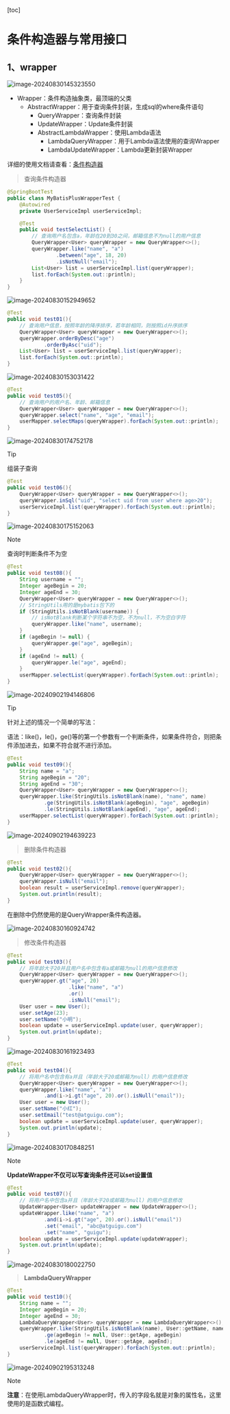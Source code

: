 [toc]

# 条件构造器与常用接口

## 1、wrapper

![image-20240830145323550](https://gcore.jsdelivr.net/gh/lqyspace/AI-master-img@master/img/202408301453602.png)

- Wrapper：条件构造抽象类，最顶端的父类
  - AbstractWrapper：用于查询条件封装，生成sql的where条件语句
    - QueryWrapper：查询条件封装
    - UpdateWrapper：Update条件封装
    - AbstractLambdaWrapper：使用Lambda语法
      - LambdaQueryWrapper：用于Lambda语法使用的查询Wrapper
      - LambdaUpdateWrapper：Lambda更新封装Wrapper

详细的使用文档请查看：[条件构造器](https://baomidou.com/guides/wrapper/)

> 查询条件构造器

```java
@SpringBootTest
public class MyBatisPlusWrapperTest {
    @Autowired
    private UserServiceImpl userServiceImpl;

    @Test
    public void testSelectList() {
        // 查询用户名包含a，年龄在20到30之间，邮箱信息不为null的用户信息
        QueryWrapper<User> queryWrapper = new QueryWrapper<>();
        queryWrapper.like("name", "a")
                .between("age", 18, 20)
                .isNotNull("email");
        List<User> list = userServiceImpl.list(queryWrapper);
        list.forEach(System.out::println);
    }    
}
```

![image-20240830152949652](https://cdn.jsdelivr.net/gh/lqyspace/AI-master-img@master/img/202408301529689.png)

```java
@Test
public void test01(){
    // 查询用户信息，按照年龄的降序排序，若年龄相同，则按照id升序排序
    QueryWrapper<User> queryWrapper = new QueryWrapper<>();
    queryWrapper.orderByDesc("age")
            .orderByAsc("uid");
    List<User> list = userServiceImpl.list(queryWrapper);
    list.forEach(System.out::println);
}
```

![image-20240830153031422](https://cdn.jsdelivr.net/gh/lqyspace/AI-master-img@master/img/202408301530471.png)

```java
@Test
public void test05(){
    // 查询用户的用户名、年龄、邮箱信息
    QueryWrapper<User> queryWrapper = new QueryWrapper<>();
    queryWrapper.select("name", "age", "email");
    userMapper.selectMaps(queryWrapper).forEach(System.out::println);
}
```

![image-20240830174752178](https://cdn.jsdelivr.net/gh/lqyspace/AI-master-img@master/img/202408301747230.png)

> [!TIP]
>
> 组装子查询

```java
@Test
public void test06(){
    QueryWrapper<User> queryWrapper = new QueryWrapper<>();
    queryWrapper.inSql("uid", "select uid from user where age>20");
    userServiceImpl.list(queryWrapper).forEach(System.out::println);
}
```

![image-20240830175152063](https://cdn.jsdelivr.net/gh/lqyspace/AI-master-img@master/img/202408301751114.png)

> [!NOTE]
>
> 查询时判断条件不为空

```java
@Test
public void test08(){
    String username = "";
    Integer ageBegin = 20;
    Integer ageEnd = 30;
    QueryWrapper<User> queryWrapper = new QueryWrapper<>();
    // StringUtils用的是mybatis包下的
    if (StringUtils.isNotBlank(username)) {
        // isNotBlank判断某个字符串不为空，不为null，不为空白字符
        queryWrapper.like("name", username);
    }
    if (ageBegin != null) {
        queryWrapper.ge("age", ageBegin);
    }
    if (ageEnd != null) {
        queryWrapper.le("age", ageEnd);
    }
    userMapper.selectList(queryWrapper).forEach(System.out::println);
}
```

![image-20240902194146806](https://gcore.jsdelivr.net/gh/lqyspace/AI-master-img@master/img/202409021941395.png)

> [!TIP]
>
> 针对上述的情况一个简单的写法：
>
> 语法：like()，le()，ge()等的第一个参数有一个判断条件，如果条件符合，则把条件添加进去，如果不符合就不进行添加。

```java
@Test
public void test09(){
    String name = "a";
    String ageBegin = "20";
    String ageEnd = "30";
    QueryWrapper<User> queryWrapper = new QueryWrapper<>();
    queryWrapper.like(StringUtils.isNotBlank(name), "name", name)
            .ge(StringUtils.isNotBlank(ageBegin), "age", ageBegin)
            .le(StringUtils.isNotBlank(ageEnd), "age", ageEnd);
    userMapper.selectList(queryWrapper).forEach(System.out::println);
}
```

![image-20240902194639223](https://gcore.jsdelivr.net/gh/lqyspace/AI-master-img@master/img/202409021946287.png)

> 删除条件构造器

```java
@Test
public void test02(){
    QueryWrapper<User> queryWrapper = new QueryWrapper<>();
    queryWrapper.isNull("email");
    boolean result = userServiceImpl.remove(queryWrapper);
    System.out.println(result);
}
```

在删除中仍然使用的是QueryWrapper条件构造器。

![image-20240830160924742](https://cdn.jsdelivr.net/gh/lqyspace/AI-master-img@master/img/202408301609791.png)

> 修改条件构造器

```java
@Test
public void test03(){
    // 将年龄大于20并且用户名中包含有a或邮箱为null的用户信息修改
    QueryWrapper<User> queryWrapper = new QueryWrapper<>();
    queryWrapper.gt("age", 20)
                    .like("name", "a")
                    .or()
                    .isNull("email");
    User user = new User();
    user.setAge(23);
    user.setName("小明");
    boolean update = userServiceImpl.update(user, queryWrapper);
    System.out.println(update);
}
```

![image-20240830161923493](https://gcore.jsdelivr.net/gh/lqyspace/AI-master-img@master/img/202408301619536.png)

```java
@Test
public void test04(){
    // 将用户名中包含有a并且（年龄大于20或邮箱为null）的用户信息修改
    QueryWrapper<User> queryWrapper = new QueryWrapper<>();
    queryWrapper.like("name", "a")
            .and(i->i.gt("age", 20).or().isNull("email"));
    User user = new User();
    user.setName("小红");
    user.setEmail("test@atguigu.com");
    boolean update = userServiceImpl.update(user, queryWrapper);
    System.out.println(update);
}
```

![image-20240830170848251](https://gcore.jsdelivr.net/gh/lqyspace/AI-master-img@master/img/202408301708298.png)

> [!NOTE]
>
> **UpdateWrapper不仅可以写查询条件还可以set设置值**

```java
@Test
public void test07(){
    // 将用户名中包含a并且（年龄大于20或邮箱为null）的用户信息修改
    UpdateWrapper<User> updateWrapper = new UpdateWrapper<>();
    updateWrapper.like("name", "a")
            .and(i->i.gt("age", 20).or().isNull("email"))
            .set("email", "abc@atguigu.com")
            .set("name", "guigu");
    boolean update = userServiceImpl.update(updateWrapper);
    System.out.println(update);
}
```

![image-20240830180022750](https://cdn.jsdelivr.net/gh/lqyspace/AI-master-img@master/img/202408301800805.png)



> **LambdaQueryWrapper**

```java
@Test
public void test10(){
    String name = "";
    Integer ageBegin = 20;
    Integer ageEnd = 30;
    LambdaQueryWrapper<User> queryWrapper = new LambdaQueryWrapper<>();
    queryWrapper.like(StringUtils.isNotBlank(name), User::getName, name)
            .ge(ageBegin != null, User::getAge, ageBegin)
            .le(ageEnd != null, User::getAge, ageEnd);
    userServiceImpl.list(queryWrapper).forEach(System.out::println);
}
```

![image-20240902195313248](https://cdn.jsdelivr.net/gh/lqyspace/AI-master-img@master/img/202409021953318.png)

> [!NOTE]
>
> **注意**：在使用LambdaQueryWrapper时，传入的字段名就是对象的属性名，这里使用的是函数式编程。



